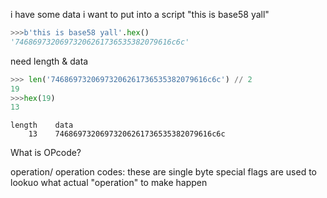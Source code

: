 i have some data i want to put into a script "this is base58 yall"

```python
>>>b'this is base58 yall'.hex()
'74686973206973206261736535382079616c6c'
```

need length & data

```python
>>> len('74686973206973206261736535382079616c6c') // 2
19
>>>hex(19)
13
```

```
length    data
    13    74686973206973206261736535382079616c6c
```

What is OPcode?

operation/ operation codes:
these are single byte special flags are used to lookuo what actual "operation" to make happen
